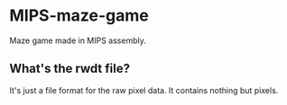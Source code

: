 # MIPS-maze-game

Maze game made in MIPS assembly.

## What's the rwdt file?

It's just a file format for the raw pixel data. It contains nothing but pixels.
